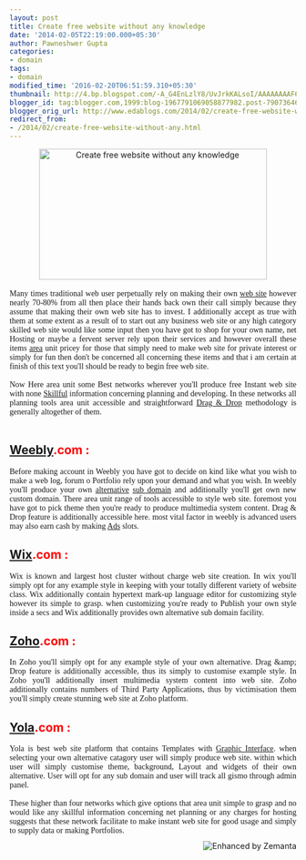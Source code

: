 ```yaml
---
layout: post
title: Create free website without any knowledge
date: '2014-02-05T22:19:00.000+05:30'
author: Pawneshwer Gupta
categories:
- domain
tags:
- domain
modified_time: '2016-02-20T06:51:59.310+05:30'
thumbnail: http://4.bp.blogspot.com/-A_G4EnLzlY8/UvJrkKALsoI/AAAAAAAAF6k/FfO-8OIeukY/s72-c/FreeWebsite.jpg
blogger_id: tag:blogger.com,1999:blog-1967791069058877982.post-7907364625056072835
blogger_orig_url: http://www.edablogs.com/2014/02/create-free-website-without-any.html
redirect_from:
- /2014/02/create-free-website-without-any.html
---
```


<div dir="ltr" style="text-align: left;" trbidi="on"><div class="separator" style="clear: both; text-align: center;"><a href="http://4.bp.blogspot.com/-A_G4EnLzlY8/UvJrkKALsoI/AAAAAAAAF6k/FfO-8OIeukY/s1600/FreeWebsite.jpg" imageanchor="1" style="margin-left: 1em; margin-right: 1em;"><img alt="Create free website without any knowledge" border="0" src="http://4.bp.blogspot.com/-A_G4EnLzlY8/UvJrkKALsoI/AAAAAAAAF6k/FfO-8OIeukY/s1600/FreeWebsite.jpg" height="230" title="Create free website without any knowledge" width="400" /></a></div><div style="text-align: justify;"><br /></div><div style="text-align: justify;"><span style="font-family: Georgia, Times New Roman, serif;">Many times traditional web user perpetually rely on making their own <a class="zem_slink" href="http://en.wikipedia.org/wiki/Website" rel="wikipedia" target="_blank" title="Website">web site</a> however nearly 70-80% from all then place their hands back own their call simply because they assume that making their own web site has to invest. I additionally accept as true with them at some extent as a result of to start out any business web site or any high category skilled web site would like some input then you have got to shop for your own name, net Hosting or maybe a fervent server rely upon their services and however overall these items <a class="zem_slink" href="http://maps.google.com/maps?ll=37.7964,-122.4041&amp;spn=1.0,1.0&amp;q=37.7964,-122.4041%20(Area)&amp;t=h" rel="geolocation" target="_blank" title="Area">area</a> unit pricey for those that simply need to make web site for private interest or simply for fun then don't be concerned all concerning these items and that i am certain at finish of this text you'll should be ready to begin free web site.</span></div><div style="text-align: justify;"><span style="font-family: Georgia, Times New Roman, serif;"><br /></span><span style="font-family: Georgia, Times New Roman, serif;">Now Here area unit some Best networks wherever you'll produce free Instant web site with none <a class="zem_slink" href="http://en.wikipedia.org/wiki/Skill" rel="wikipedia" target="_blank" title="Skill">Skillful</a> information concerning planning and developing. In these networks all planning tools area unit accessible and straightforward <a class="zem_slink" href="http://en.wikipedia.org/wiki/Drag_and_drop" rel="wikipedia" target="_blank" title="Drag and drop">Drag &amp; Drop</a> methodology is generally altogether of them.</span></div><div style="text-align: justify;"><br /></div><h2 style="text-align: left;"><span style="color: red;"><a href="http://www.weebly.com/">Weebly</a>.com : </span></h2><div style="text-align: justify;"><span style="font-family: Georgia, Times New Roman, serif;">Before making account in Weebly you have got to decide on kind like what you wish to make a web log, forum o Portfolio rely upon your demand and what you wish. In weebly you'll produce your own <a class="zem_slink" href="http://en.wikipedia.org/wiki/Alternative_rock" rel="wikipedia" target="_blank" title="Alternative rock">alternative</a> <a class="zem_slink" href="http://en.wikipedia.org/wiki/Subdomain" rel="wikipedia" target="_blank" title="Subdomain">sub domain</a> and additionally you'll get own new custom domain. There area unit range of tools accessible to style web site. foremost you have got to pick theme then you're ready to produce multimedia system content. Drag &amp; Drop feature is additionally accessible here. most vital factor in weebly is advanced users may also earn cash by making <a class="zem_slink" href="http://www.legalzoom.com/utility-patents/utility-patents-overview.html" rel="legalzoom" target="_blank" title="Utility Patents">Ads</a> slots.</span></div><h2 style="text-align: left;"><span style="color: red;"><a href="http://www.wix.com/">Wix</a>.com :</span></h2><div style="text-align: justify;"><span style="font-family: Georgia, Times New Roman, serif;">Wix is known and largest host cluster without charge web site creation. In wix you'll simply opt for any example style in keeping with your totally different variety of website class. Wix additionally contain hypertext mark-up language editor for customizing style however its simple to grasp. when customizing you're ready to Publish your own style inside a secs and Wix additionally provides own alternative sub domain facility.</span></div><h2 style="text-align: left;"><span style="color: red;"><a href="http://www.zoho.com/">Zoho</a>.com :</span></h2><div style="text-align: justify;"><span style="font-family: Georgia, Times New Roman, serif;">In Zoho you'll simply opt for any example style of your own alternative. Drag &amp;amp; Drop feature is additionally accessible, thus its simply to customise example style. In Zoho you'll additionally insert multimedia system content into web site. Zoho additionally contains numbers of Third Party Applications, thus by victimisation them you'll simply create stunning web site at Zoho platform.</span></div><h2 style="text-align: left;"><span style="color: red;"><a href="http://www.yola.com/">Yola</a>.com :</span></h2><div style="text-align: justify;"><span style="font-family: Georgia, Times New Roman, serif;">Yola is best web site platform that contains Templates with <a class="zem_slink" href="http://en.wikipedia.org/wiki/Graphical_user_interface" rel="wikipedia" target="_blank" title="Graphical user interface">Graphic Interface</a>. when selecting your own alternative catagory user will simply produce web site. within which user will simply customise theme, background, Layout and widgets of their own alternative. User will opt for any sub domain and user will track all gismo through admin panel.</span></div><div style="text-align: justify;"><span style="font-family: Georgia, Times New Roman, serif;"><br /></span><span style="font-family: Georgia, Times New Roman, serif;">These higher than four networks which give options that area unit simple to grasp and no would like any skillful information concerning net planning or any charges for hosting suggests that these network facilitate to make instant web site for good usage and simply to supply data or making Portfolios.</span></div><div class="zemanta-pixie" style="height: 15px; margin-top: 10px; text-align: left;"><a class="zemanta-pixie-a" href="http://www.zemanta.com/?px" title="Enhanced by Zemanta"><img alt="Enhanced by Zemanta" class="zemanta-pixie-img" src="http://img.zemanta.com/zemified_e.png?x-id=5e7b7bee-f3fc-437b-8db7-eba4ca4d7486" style="border: none; float: right;" /></a></div></div>